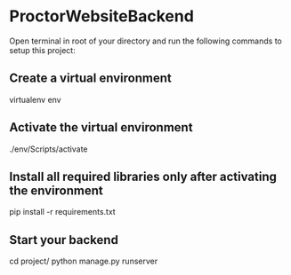 # ProctorWebsiteBackend

Open terminal in root of your directory and run the following commands to setup this project:

## Create a virtual environment
virtualenv env

## Activate the virtual environment
./env/Scripts/activate

## Install all required libraries only after activating the environment
pip install -r requirements.txt

## Start your backend
cd project/
python manage.py runserver
